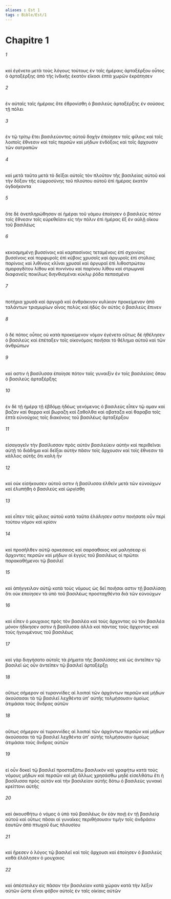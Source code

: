 ```yaml
---
aliases : Est 1
tags : Bible/Est/1
---
```


# Chapitre 1

###### 1
καὶ ἐγένετο μετὰ τοὺς λόγους τούτους ἐν ταῖς ἡμέραις ἀρταξέρξου οὗτος ὁ ἀρταξέρξης ἀπὸ τῆς ἰνδικῆς ἑκατὸν εἴκοσι ἑπτὰ χωρῶν ἐκράτησεν
###### 2
ἐν αὐταῖς ταῖς ἡμέραις ὅτε ἐθρονίσθη ὁ βασιλεὺς ἀρταξέρξης ἐν σούσοις τῇ πόλει
###### 3
ἐν τῷ τρίτῳ ἔτει βασιλεύοντος αὐτοῦ δοχὴν ἐποίησεν τοῖς φίλοις καὶ τοῖς λοιποῖς ἔθνεσιν καὶ τοῖς περσῶν καὶ μήδων ἐνδόξοις καὶ τοῖς ἄρχουσιν τῶν σατραπῶν
###### 4
καὶ μετὰ ταῦτα μετὰ τὸ δεῖξαι αὐτοῖς τὸν πλοῦτον τῆς βασιλείας αὐτοῦ καὶ τὴν δόξαν τῆς εὐφροσύνης τοῦ πλούτου αὐτοῦ ἐπὶ ἡμέρας ἑκατὸν ὀγδοήκοντα
###### 5
ὅτε δὲ ἀνεπληρώθησαν αἱ ἡμέραι τοῦ γάμου ἐποίησεν ὁ βασιλεὺς πότον τοῖς ἔθνεσιν τοῖς εὑρεθεῖσιν εἰς τὴν πόλιν ἐπὶ ἡμέρας ἓξ ἐν αὐλῇ οἴκου τοῦ βασιλέως
###### 6
κεκοσμημένῃ βυσσίνοις καὶ καρπασίνοις τεταμένοις ἐπὶ σχοινίοις βυσσίνοις καὶ πορφυροῖς ἐπὶ κύβοις χρυσοῖς καὶ ἀργυροῖς ἐπὶ στύλοις παρίνοις καὶ λιθίνοις κλῖναι χρυσαῖ καὶ ἀργυραῖ ἐπὶ λιθοστρώτου σμαραγδίτου λίθου καὶ πιννίνου καὶ παρίνου λίθου καὶ στρωμναὶ διαφανεῖς ποικίλως διηνθισμέναι κύκλῳ ῥόδα πεπασμένα
###### 7
ποτήρια χρυσᾶ καὶ ἀργυρᾶ καὶ ἀνθράκινον κυλίκιον προκείμενον ἀπὸ ταλάντων τρισμυρίων οἶνος πολὺς καὶ ἡδύς ὃν αὐτὸς ὁ βασιλεὺς ἔπινεν
###### 8
ὁ δὲ πότος οὗτος οὐ κατὰ προκείμενον νόμον ἐγένετο οὕτως δὲ ἠθέλησεν ὁ βασιλεὺς καὶ ἐπέταξεν τοῖς οἰκονόμοις ποιῆσαι τὸ θέλημα αὐτοῦ καὶ τῶν ἀνθρώπων
###### 9
καὶ αστιν ἡ βασίλισσα ἐποίησε πότον ταῖς γυναιξὶν ἐν τοῖς βασιλείοις ὅπου ὁ βασιλεὺς ἀρταξέρξης
###### 10
ἐν δὲ τῇ ἡμέρᾳ τῇ ἑβδόμῃ ἡδέως γενόμενος ὁ βασιλεὺς εἶπεν τῷ αμαν καὶ βαζαν καὶ θαρρα καὶ βωραζη καὶ ζαθολθα καὶ αβαταζα καὶ θαραβα τοῖς ἑπτὰ εὐνούχοις τοῖς διακόνοις τοῦ βασιλέως ἀρταξέρξου
###### 11
εἰσαγαγεῖν τὴν βασίλισσαν πρὸς αὐτὸν βασιλεύειν αὐτὴν καὶ περιθεῖναι αὐτῇ τὸ διάδημα καὶ δεῖξαι αὐτὴν πᾶσιν τοῖς ἄρχουσιν καὶ τοῖς ἔθνεσιν τὸ κάλλος αὐτῆς ὅτι καλὴ ἦν
###### 12
καὶ οὐκ εἰσήκουσεν αὐτοῦ αστιν ἡ βασίλισσα ἐλθεῖν μετὰ τῶν εὐνούχων καὶ ἐλυπήθη ὁ βασιλεὺς καὶ ὠργίσθη
###### 13
καὶ εἶπεν τοῖς φίλοις αὐτοῦ κατὰ ταῦτα ἐλάλησεν αστιν ποιήσατε οὖν περὶ τούτου νόμον καὶ κρίσιν
###### 14
καὶ προσῆλθεν αὐτῷ αρκεσαιος καὶ σαρσαθαιος καὶ μαλησεαρ οἱ ἄρχοντες περσῶν καὶ μήδων οἱ ἐγγὺς τοῦ βασιλέως οἱ πρῶτοι παρακαθήμενοι τῷ βασιλεῖ
###### 15
καὶ ἀπήγγειλαν αὐτῷ κατὰ τοὺς νόμους ὡς δεῖ ποιῆσαι αστιν τῇ βασιλίσσῃ ὅτι οὐκ ἐποίησεν τὰ ὑπὸ τοῦ βασιλέως προσταχθέντα διὰ τῶν εὐνούχων
###### 16
καὶ εἶπεν ὁ μουχαιος πρὸς τὸν βασιλέα καὶ τοὺς ἄρχοντας οὐ τὸν βασιλέα μόνον ἠδίκησεν αστιν ἡ βασίλισσα ἀλλὰ καὶ πάντας τοὺς ἄρχοντας καὶ τοὺς ἡγουμένους τοῦ βασιλέως
###### 17
καὶ γὰρ διηγήσατο αὐτοῖς τὰ ῥήματα τῆς βασιλίσσης καὶ ὡς ἀντεῖπεν τῷ βασιλεῖ ὡς οὖν ἀντεῖπεν τῷ βασιλεῖ ἀρταξέρξῃ
###### 18
οὕτως σήμερον αἱ τυραννίδες αἱ λοιπαὶ τῶν ἀρχόντων περσῶν καὶ μήδων ἀκούσασαι τὰ τῷ βασιλεῖ λεχθέντα ὑπ' αὐτῆς τολμήσουσιν ὁμοίως ἀτιμάσαι τοὺς ἄνδρας αὐτῶν
###### 18
οὕτως σήμερον αἱ τυραννίδες αἱ λοιπαὶ τῶν ἀρχόντων περσῶν καὶ μήδων ἀκούσασαι τὰ τῷ βασιλεῖ λεχθέντα ὑπ' αὐτῆς τολμήσουσιν ὁμοίως ἀτιμάσαι τοὺς ἄνδρας αὐτῶν
###### 19
εἰ οὖν δοκεῖ τῷ βασιλεῖ προσταξάτω βασιλικόν καὶ γραφήτω κατὰ τοὺς νόμους μήδων καὶ περσῶν καὶ μὴ ἄλλως χρησάσθω μηδὲ εἰσελθάτω ἔτι ἡ βασίλισσα πρὸς αὐτόν καὶ τὴν βασιλείαν αὐτῆς δότω ὁ βασιλεὺς γυναικὶ κρείττονι αὐτῆς
###### 20
καὶ ἀκουσθήτω ὁ νόμος ὁ ὑπὸ τοῦ βασιλέως ὃν ἐὰν ποιῇ ἐν τῇ βασιλείᾳ αὐτοῦ καὶ οὕτως πᾶσαι αἱ γυναῖκες περιθήσουσιν τιμὴν τοῖς ἀνδράσιν ἑαυτῶν ἀπὸ πτωχοῦ ἕως πλουσίου
###### 21
καὶ ἤρεσεν ὁ λόγος τῷ βασιλεῖ καὶ τοῖς ἄρχουσι καὶ ἐποίησεν ὁ βασιλεὺς καθὰ ἐλάλησεν ὁ μουχαιος
###### 22
καὶ ἀπέστειλεν εἰς πᾶσαν τὴν βασιλείαν κατὰ χώραν κατὰ τὴν λέξιν αὐτῶν ὥστε εἶναι φόβον αὐτοῖς ἐν ταῖς οἰκίαις αὐτῶν
